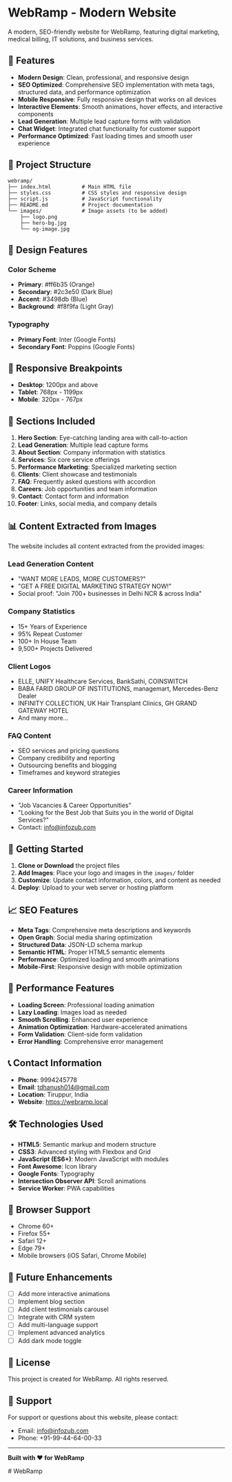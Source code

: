 # WebRamp - Modern Website

A modern, SEO-friendly website for WebRamp, featuring digital marketing, medical billing, IT solutions, and business services.

## 🚀 Features

- **Modern Design**: Clean, professional, and responsive design
- **SEO Optimized**: Comprehensive SEO implementation with meta tags, structured data, and performance optimization
- **Mobile Responsive**: Fully responsive design that works on all devices
- **Interactive Elements**: Smooth animations, hover effects, and interactive components
- **Lead Generation**: Multiple lead capture forms with validation
- **Chat Widget**: Integrated chat functionality for customer support
- **Performance Optimized**: Fast loading times and smooth user experience

## 📁 Project Structure

```
webramp/
├── index.html          # Main HTML file
├── styles.css          # CSS styles and responsive design
├── script.js           # JavaScript functionality
├── README.md           # Project documentation
└── images/             # Image assets (to be added)
    ├── logo.png
    ├── hero-bg.jpg
    └── og-image.jpg
```

## 🎨 Design Features

### Color Scheme
- **Primary**: #ff6b35 (Orange)
- **Secondary**: #2c3e50 (Dark Blue)
- **Accent**: #3498db (Blue)
- **Background**: #f8f9fa (Light Gray)

### Typography
- **Primary Font**: Inter (Google Fonts)
- **Secondary Font**: Poppins (Google Fonts)

## 📱 Responsive Breakpoints

- **Desktop**: 1200px and above
- **Tablet**: 768px - 1199px
- **Mobile**: 320px - 767px

## 🔧 Sections Included

1. **Hero Section**: Eye-catching landing area with call-to-action
2. **Lead Generation**: Multiple lead capture forms
3. **About Section**: Company information with statistics
4. **Services**: Six core service offerings
5. **Performance Marketing**: Specialized marketing section
6. **Clients**: Client showcase and testimonials
7. **FAQ**: Frequently asked questions with accordion
8. **Careers**: Job opportunities and team information
9. **Contact**: Contact form and information
10. **Footer**: Links, social media, and company details

## 📊 Content Extracted from Images

The website includes all content extracted from the provided images:

### Lead Generation Content
- "WANT MORE LEADS, MORE CUSTOMERS?"
- "GET A FREE DIGITAL MARKETING STRATEGY NOW!"
- Social proof: "Join 700+ businesses in Delhi NCR & across India"

### Company Statistics
- 15+ Years of Experience
- 95% Repeat Customer
- 100+ In House Team
- 9,500+ Projects Delivered

### Client Logos
- ELLE, UNIFY Healthcare Services, BankSathi, COINSWITCH
- BABA FARID GROUP OF INSTITUTIONS, managemart, Mercedes-Benz Dealer
- INFINITY COLLECTION, UK Hair Transplant Clinics, GH GRAND GATEWAY HOTEL
- And many more...

### FAQ Content
- SEO services and pricing questions
- Company credibility and reporting
- Outsourcing benefits and blogging
- Timeframes and keyword strategies

### Career Information
- "Job Vacancies & Career Opportunities"
- "Looking for the Best Job that Suits you in the world of Digital Services?"
- Contact: info@infozub.com

## 🚀 Getting Started

1. **Clone or Download** the project files
2. **Add Images**: Place your logo and images in the `images/` folder
3. **Customize**: Update contact information, colors, and content as needed
4. **Deploy**: Upload to your web server or hosting platform

## 📈 SEO Features

- **Meta Tags**: Comprehensive meta descriptions and keywords
- **Open Graph**: Social media sharing optimization
- **Structured Data**: JSON-LD schema markup
- **Semantic HTML**: Proper HTML5 semantic elements
- **Performance**: Optimized loading and smooth animations
- **Mobile-First**: Responsive design with mobile optimization

## 🎯 Performance Features

- **Loading Screen**: Professional loading animation
- **Lazy Loading**: Images load as needed
- **Smooth Scrolling**: Enhanced user experience
- **Animation Optimization**: Hardware-accelerated animations
- **Form Validation**: Client-side form validation
- **Error Handling**: Comprehensive error management

## 📞 Contact Information

- **Phone**: 9994245778
- **Email**: tdhanush014@gmail.com
- **Location**: Tiruppur, India
- **Website**: https://webramp.local

## 🛠️ Technologies Used

- **HTML5**: Semantic markup and modern structure
- **CSS3**: Advanced styling with Flexbox and Grid
- **JavaScript (ES6+)**: Modern JavaScript with modules
- **Font Awesome**: Icon library
- **Google Fonts**: Typography
- **Intersection Observer API**: Scroll animations
- **Service Worker**: PWA capabilities

## 📱 Browser Support

- Chrome 60+
- Firefox 55+
- Safari 12+
- Edge 79+
- Mobile browsers (iOS Safari, Chrome Mobile)

## 🔄 Future Enhancements

- [ ] Add more interactive animations
- [ ] Implement blog section
- [ ] Add client testimonials carousel
- [ ] Integrate with CRM system
- [ ] Add multi-language support
- [ ] Implement advanced analytics
- [ ] Add dark mode toggle

## 📄 License

This project is created for WebRamp. All rights reserved.

## 🤝 Support

For support or questions about this website, please contact:
- Email: info@infozub.com
- Phone: +91-99-44-64-00-33

---

**Built with ❤️ for WebRamp**

#   W e b R a m p  
 